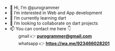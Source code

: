 - 👋 Hi, I’m @purogrammer
- 👀 I’m interested in Web and App development
- 🌱 I’m currently learning dart
- 💞️ I’m looking to collaborate on dart projects
- 📫 You can contact me here 👇<br />
&nbsp;&nbsp;&nbsp;&nbsp;&nbsp;&nbsp;&nbsp;gmail 👉 **purogrammer@gmail.com**<br />
&nbsp;&nbsp;&nbsp;&nbsp;&nbsp;&nbsp;&nbsp;whatsapp 👉 **https://wa.me/923466028201**

